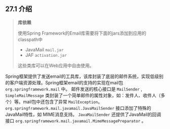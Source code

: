 ## 27.1 介绍
> **库依赖**
>
> 使用Spring Framework的Email库需要将下面的jars添加到应用的classpath中
>
> - JavaMail `mail.jar`
> - JAF `activation.jar`
>
> 这些类库可以在Web应用中自由使用。

Spring框架提供了发送email的工具库，该库封装了底层的邮件系统，实现低级别的客户端资源处理。Spring框架email的支持的实现在mail包 `org.springframework.mail` 中。
邮件发送的核心接口是 `MailSender` , `SimpleMailMessage` 类封装了一个简单邮件的属性对象，如：发件人、收件人（多个）等。mail包中还包含了异常 `MailException`。`org.springframework.mail.javamail.JavaMailSender` 接口添加了特殊的JavaMail特性，如 MIME消息支持。 `JavaMailSender` 还提供了JavaMail的回调接口 `org.springframework.mail.javamail.MimeMessagePreparator` 。
